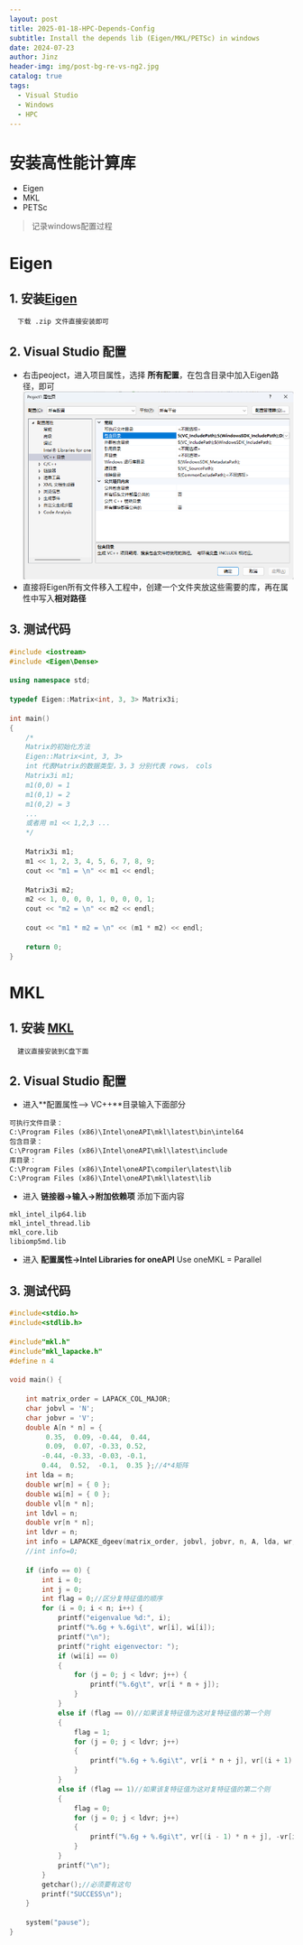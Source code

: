 ```yaml
---
layout: post
title: 2025-01-18-HPC-Depends-Config
subtitle: Install the depends lib (Eigen/MKL/PETSc) in windows
date: 2024-07-23
author: Jinz
header-img: img/post-bg-re-vs-ng2.jpg
catalog: true
tags:
  - Visual Studio
  - Windows
  - HPC
---
```


# 安装高性能计算库
- Eigen
- MKL
- PETSc
> 记录windows配置过程

# Eigen
## 1. 安装[Eigen](http://eigen.tuxfamily.org/index.php?title=Main_Page#Download)
      下载 .zip 文件直接安装即可
## 2. Visual Studio 配置
  - 右击peoject，进入项目属性，选择 **所有配置**，在包含目录中加入Eigen路径，即可
  ![属性](https://raw.githubusercontent.com/Jinz-HU/picRep/main/img/20250118154831.png)
  - 直接将Eigen所有文件移入工程中，创建一个文件夹放这些需要的库，再在属性中写入**相对路径**

## 3. 测试代码
``` c++
#include <iostream>
#include <Eigen\Dense>

using namespace std;

typedef Eigen::Matrix<int, 3, 3> Matrix3i;

int main()
{
    /*
    Matrix的初始化方法
    Eigen::Matrix<int, 3, 3>
    int 代表Matrix的数据类型，3，3 分别代表 rows， cols
    Matrix3i m1;
    m1(0,0) = 1
    m1(0,1) = 2
    m1(0,2) = 3
    ...
    或者用 m1 << 1,2,3 ...
    */

    Matrix3i m1;
    m1 << 1, 2, 3, 4, 5, 6, 7, 8, 9;
    cout << "m1 = \n" << m1 << endl;

    Matrix3i m2;
    m2 << 1, 0, 0, 0, 1, 0, 0, 0, 1;
    cout << "m2 = \n" << m2 << endl;

    cout << "m1 * m2 = \n" << (m1 * m2) << endl;

    return 0;
}
```

# MKL
## 1. 安装 [MKL](https://www.intel.com/content/www/us/en/developer/tools/oneapi/onemkl-download.html)
      建议直接安装到C盘下面

## 2. Visual Studio 配置
- 进入**配置属性—> VC++**目录输入下面部分
```
可执行文件目录：
C:\Program Files (x86)\Intel\oneAPI\mkl\latest\bin\intel64
包含目录：
C:\Program Files (x86)\Intel\oneAPI\mkl\latest\include
库目录：
C:\Program Files (x86)\Intel\oneAPI\compiler\latest\lib
C:\Program Files (x86)\Intel\oneAPI\mkl\latest\lib
```
- 进入 **链接器->输入->附加依赖项** 添加下面内容
```
mkl_intel_ilp64.lib
mkl_intel_thread.lib
mkl_core.lib
libiomp5md.lib
```
- 进入 **配置属性->Intel Libraries for oneAPI**
      Use oneMKL = Parallel

## 3. 测试代码
``` c++
#include<stdio.h>
#include<stdlib.h>

#include"mkl.h"
#include"mkl_lapacke.h"
#define n 4

void main() {

	int matrix_order = LAPACK_COL_MAJOR;
	char jobvl = 'N';
	char jobvr = 'V';
	double A[n * n] = {
		 0.35,  0.09, -0.44,  0.44,
		 0.09,  0.07, -0.33, 0.52,
		-0.44, -0.33, -0.03, -0.1,
		0.44,  0.52,  -0.1,  0.35 };//4*4矩阵
	int lda = n;
	double wr[n] = { 0 };
	double wi[n] = { 0 };
	double vl[n * n];
	int ldvl = n;
	double vr[n * n];
	int ldvr = n;
	int info = LAPACKE_dgeev(matrix_order, jobvl, jobvr, n, A, lda, wr, wi, vl, ldvl, vr, ldvr);
	//int info=0;

	if (info == 0) {
		int i = 0;
		int j = 0;
		int flag = 0;//区分复特征值的顺序
		for (i = 0; i < n; i++) {
			printf("eigenvalue %d:", i);
			printf("%.6g + %.6gi\t", wr[i], wi[i]);
			printf("\n");
			printf("right eigenvector: ");
			if (wi[i] == 0)
			{
				for (j = 0; j < ldvr; j++) {
					printf("%.6g\t", vr[i * n + j]);
				}
			}
			else if (flag == 0)//如果该复特征值为这对复特征值的第一个则
			{
				flag = 1;
				for (j = 0; j < ldvr; j++)
				{
					printf("%.6g + %.6gi\t", vr[i * n + j], vr[(i + 1) * n + j]);
				}
			}
			else if (flag == 1)//如果该复特征值为这对复特征值的第二个则
			{
				flag = 0;
				for (j = 0; j < ldvr; j++)
				{
					printf("%.6g + %.6gi\t", vr[(i - 1) * n + j], -vr[i * n + j]);
				}
			}
			printf("\n");
		}
		getchar();//必须要有这句
		printf("SUCCESS\n");
	}

	system("pause");
}
```


